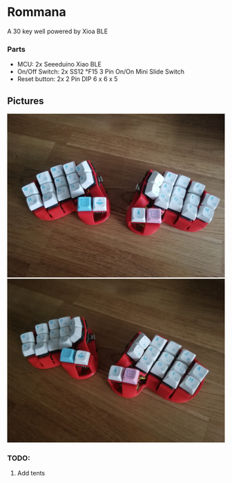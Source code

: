 # Rommana
A 30 key well powered by Xioa BLE

### Parts
- MCU: 2x Seeeduino Xiao BLE
- On/Off Switch: 2x SS12 °F15 3 Pin On/On Mini Slide Switch
- Reset button: 2x 2 Pin DIP 6 x 6 x 5

## Pictures
![1](images/1.jpg)
![2](images/2.jpg)

### TODO:
1. Add tents
